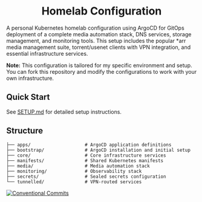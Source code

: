 <div align="center">

# Homelab Configuration

</div>

A personal Kubernetes homelab configuration using ArgoCD for GitOps deployment of a complete media automation stack, DNS services, storage management, and monitoring tools. This setup includes the popular *arr media management suite, torrent/usenet clients with VPN integration, and essential infrastructure services.

**Note:** This configuration is tailored for my specific environment and setup. You can fork this repository and modify the configurations to work with your own infrastructure.

## Quick Start

See [SETUP.md](SETUP.md) for detailed setup instructions.

## Structure

```
├── apps/                    # ArgoCD application definitions
├── bootstrap/               # ArgoCD installation and initial setup
├── core/                    # Core infrastructure services
├── manifests/               # Shared Kubernetes manifests
├── media/                   # Media automation stack
├── monitoring/              # Observability stack
├── secrets/                 # Sealed secrets configuration
└── tunnelled/               # VPN-routed services
```

[![Conventional Commits](https://img.shields.io/badge/Conventional%20Commits-1.0.0-yellow.svg)](https://conventionalcommits.org)
